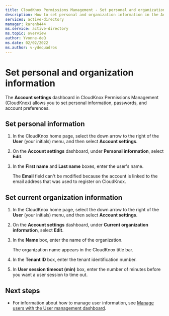 ```yaml
---
title: CloudKnox Permissions Management - Set personal and organization information
description: How to set personal and organization information in the Account settings dashboard in CloudKnox Permissions Management.
services: active-directory
manager: karenh444
ms.service: active-directory
ms.topic: overview
author: Yvonne-deQ
ms.date: 02/02/2022
ms.author: v-ydequadros
---
```


# Set personal and organization information

The **Account settings** dashboard in CloudKnox Permissions Management (CloudKnox) allows you to set personal information, passwords, and account preferences.

## Set personal information

1. In the CloudKnox home page, select the down arrow to the right of the **User** (your initials) menu, and then select **Account settings**.
1. On the **Account settings** dashboard, under **Personal information**, select **Edit**.

1. In the **First name** and **Last name** boxes, enter the user's name. 

     The **Email** field can't be modified because the account is linked to the email address that was used to register on CloudKnox.

## Set current organization information

1. In the CloudKnox home page, select the down arrow to the right of the **User** (your initials) menu, and then select **Account settings**.
1. On the **Account settings** dashboard, under **Current organization information**, select **Edit**.

1. In the **Name** box, enter the name of the organization. 

     The organization name appears in the CloudKnox title bar.

1. In the **Tenant ID** box, enter the tenant identification number.

1. In **User session timeout (min)** box, enter the number of minutes before you want a user session to time out.

## Next steps

- For information about how to manage user information, see [Manage users with the User management dashboard](cloudknox-ui-user-management.md).
